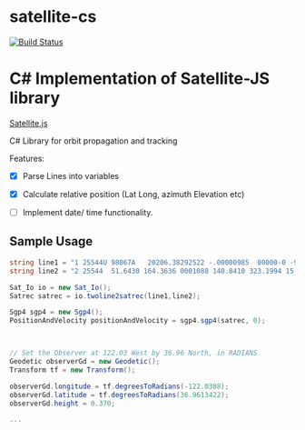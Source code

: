 # satellite-cs

[![Build Status](https://app.travis-ci.com/Raggey/satellite-cs.svg?branch=master)](https://app.travis-ci.com/github/Raggey/satellite-cs)


# C# Implementation of Satellite-JS library  
[Satellite.js](https://github.com/shashwatak/satellite-js)

C# Library for orbit propagation and tracking 



Features: 
- [x] Parse Lines into variables
- [x] Calculate relative position (Lat Long, azimuth Elevation etc) 
- [ ] Implement date/ time functionality. 


## Sample Usage


```cs
string line1 = "1 25544U 98067A   20206.38292522 -.00000985  00000-0 -95291-5 0  9998";
string line2 = "2 25544  51.6430 164.3636 0001088 140.8410 323.1994 15.49511774237787";

Sat_Io io = new Sat_Io();
Satrec satrec = io.twoline2satrec(line1,line2);

Sgp4 sgp4 = new Sgp4();
PositionAndVelocity positionAndVelocity = sgp4.sgp4(satrec, 0);



// Set the Observer at 122.03 West by 36.96 North, in RADIANS
Geodetic observerGd = new Geodetic();
Transform tf = new Transform();

observerGd.longitude = tf.degreesToRadians(-122.0308);
observerGd.latitude = tf.degreesToRadians(36.9613422);
observerGd.height = 0.370;

...

```
